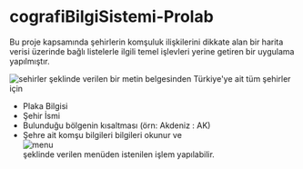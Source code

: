 # cografiBilgiSistemi-Prolab
Bu proje kapsamında şehirlerin komşuluk ilişkilerini dikkate alan bir harita verisi üzerinde bağlı listelerle ilgili temel işlevleri yerine getiren bir uygulama yapılmıştır.

![sehirler](https://user-images.githubusercontent.com/65903573/111228070-a879c880-85f4-11eb-9210-adc490eeef64.png)
şeklinde verilen bir metin belgesinden Türkiye'ye ait tüm şehirler için
  * Plaka Bilgisi
  * Şehir İsmi
  * Bulunduğu bölgenin kısaltması (örn: Akdeniz : AK)
  * Şehre ait komşu bilgileri
bilgileri okunur ve <br>
![menu](https://user-images.githubusercontent.com/65903573/111228421-3d7cc180-85f5-11eb-9d11-a6a62c12b866.png) <br>
şeklinde verilen menüden istenilen işlem yapılabilir.


